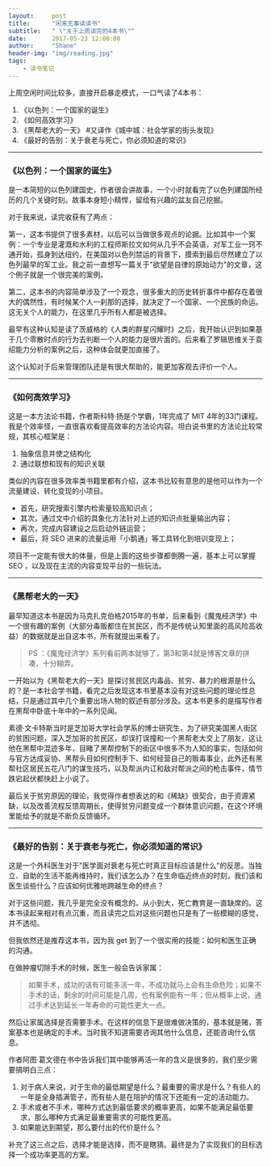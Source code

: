 ```yaml
---
layout:     post
title:      "闲来无事读读书"
subtitle:   " \"关于上周读完的4本书\""
date:       2017-05-23 12:00:00
author:     "Shane"
header-img: "img/reading.jpg"
tags:
    - 读书笔记
---
```




上周空闲时间比较多，直接开启暴走模式，一口气读了4本书：

1. 《以色列：一个国家的诞生》
2. 《如何高效学习》
3. 《黑帮老大的一天》 #又译作《城中城：社会学家的街头发现》
4. 《最好的告别：关于衰老与死亡，你必须知道的常识》

---

### 《以色列：一个国家的诞生》

是一本简短的以色列建国史，作者很会讲故事，一个小时就看完了以色列建国所经历的几个关键时刻。故事本身短小精悍，留给有兴趣的盆友自己挖掘。

对于我来说，读完收获有了两点：

第一，这本书提供了很多素材，以后可以当做很多观点的论据。比如其中一个案例：一个专业是灌溉和水利的工程师斯拉文如何从几乎不会英语，对军工业一窍不通开始，孤身到达纽约，在美国对以色列禁运的背景下，摸索到最后尽然建立了以色列最早的军工业。我之前一直想写一篇关于"欲望是自律的原始动力"的文章，这个例子就是一个很完美的案例。

第二，这本书的内容简单涉及了一个观念，很多重大的历史转折事件中都存在着很大的偶然性，有时候某个人一刹那的选择，就决定了一个国家、一个民族的命运。这无关个人的能力，在这里几乎所有人都是被选择。

最早有这种认知是读了茨威格的《人类的群星闪耀时》之后，我开始认识到如果基于几个零散时点的行为去判断一个人的能力是很片面的。后来看了罗辑思维关于袁绍能力分析的案例之后，这种体会就更加直接了。

这个认知对于后来管理团队还是有很大帮助的，能更加客观去评价一个人。

---

### 《如何高效学习》

这是一本方法论书籍，作者斯科特·扬是个学霸，1年完成了 MIT 4年的33门课程。我是个效率怪，一直很喜欢看提高效率的方法论内容。坦白说书里的方法论比较常规，其核心框架是：

1. 抽象信息并使之结构化
2. 通过联想和现有的知识关联

类似的内容在很多效率类书籍里都有介绍，这本书比较有意思的是他可以作为一个流量建设、转化变现的小项目。

- 首先，研究搜索引擎内检索量较高知识点；
- 其次，通过文中介绍的具象化方法针对上述的知识点批量输出内容；
- 再次，完成内容建设之后启动外链运营；
- 最后，将 SEO 进来的流量运用「小鹅通」等工具转化到培训变现上；

项目不一定能有很大的体量，但是上面的这些步骤都倒腾一遍，基本上可以掌握 SEO ，以及现在主流的内容变现平台的一些玩法。

---

### 《黑帮老大的一天》

最早知道这本书是因为马克扎克伯格2015年的书单，后来看到《魔鬼经济学》中一个很有趣的案例（大部分毒贩都住在贫民区，而不是传统认知里面的高风险高收益）的数据就是出自这本书，所有就提出来看了。

>PS ：《魔鬼经济学》系列看前两本就够了，第3和第4就是博客文章的拼凑，十分糊弄。

一开始以为《黑帮老大的一天》是探讨贫民区内毒品、贫穷、暴力的根源是什么的？是一本社会学书籍，看完之后发现这本书里基本没有对这些问题的理论性总结，只是通过其中几个重要出场人物的叙述有部分涉及。这本书更多的是描写作者在黑帮中卧底十年中的一系列见闻。

素德·文卡特斯当时是芝加哥大学社会学系的博士研究生，为了研究美国黑人街区的贫困问题，深入芝加哥的贫民区，却误打误撞和一个黑帮老大交上了朋友，这让他在黑帮中混迹多年，目睹了黑帮控制下的街区中很多不为人知的事实，包括如何与官方达成妥协、黑帮头目如何控制手下、如何经营自己的贩毒事业，此外还有黑帮社区居民五花八门的谋生技巧，以及帮派内讧和敌对帮派之间的枪击事件，情节跌宕起伏都快赶上小说了。

最后关于贫穷原因的理论，我觉得作者想表达的和《稀缺》很契合，由于资源紧缺，以及改善流程反馈周期长，使得贫穷问题变成一个群体意识问题，在这个环境里能给予的就是不断负反馈循环。

---

### 《最好的告别：关于衰老与死亡，你必须知道的常识》

这是一个外科医生对于"医学面对衰老与死亡时真正目标应该是什么"的反思。当独立、自助的生活不能再维持时，我们该怎么办？在生命临近终点的时刻，我们该和医生谈些什么？应该如何优雅地跨越生命的终点？

对于这些问题，我几乎是完全没有概念的。从小到大，死亡教育是一直缺席的。这本书读起来相对有点沉重，而且读完之后对这些问题也只是有了一些模糊的感觉，并不透彻。

但我依然还是推荐这本书，因为我 get 到了一个很实用的技能：如何和医生正确的沟通。

在做肿瘤切除手术的时候，医生一般会告诉家属：

>如果手术，成功的话有可能多活一年，不成功就马上会有生命危险；如果不手术的话，剩余的时间可能是几周，也有案例能有一年；但从概率上说，通过手术达到延长一年寿命的可能性更大一点。

然后让家属选择是否需要手术。在这样的信息下是很难做决策的，基本就是赌，答案基本也是确定的手术。当时我不知道需要咨询其他什么信息，还能咨询什么信息。

作者阿图·葛文德在书中告诉我们其中能够再活一年的含义是很多的，我们至少需要搞明白三点：

1. 对于病人来说，对于生命的最低期望是什么？最重要的需求是什么？有些人的一年是全身插满管子，而有些人是在陪护的情况下还能有一定的活动能力。
2. 手术或者不手术，哪种方式达到最低要求的概率更高，如果不能满足最低要求，那么哪种方式满足最重要需求的可能性更高。
3. 如果能达到期望，那么要付出的代价是什么？

补充了这三点之后，选择才能是选择，而不是瞎猜。最终是为了实现我们的目标选择一个成功率更高的方案。



